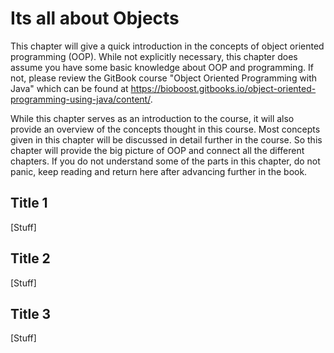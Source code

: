 # Its all about Objects

This chapter will give a quick introduction in the concepts of object oriented programming (OOP). While not explicitly necessary, this chapter does assume you have some basic knowledge about OOP and programming. If not, please review the GitBook course "Object Oriented Programming with Java" which can be found at https://bioboost.gitbooks.io/object-oriented-programming-using-java/content/.

While this chapter serves as an introduction to the course, it will also provide an overview of the concepts thought in this course. Most concepts given in this chapter will be discussed in detail further in the course. So this chapter will provide the big picture of OOP and connect all the different chapters. If you do not understand some of the parts in this chapter, do not panic, keep reading and return here after advancing further in the book.

## Title 1

[Stuff]

## Title 2

[Stuff]

## Title 3

[Stuff]

